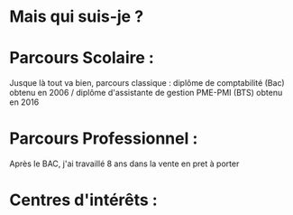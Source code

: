 <!DOCTYPE html>
<html>
  <head>
    <title>Hello !</title>
  </head>
    <h1>Mais qui suis-je ?</h1>
    <h4 id='date'></h4>
  </Je m'appelle Jennifer et j'ai 30 ans, avec un parcours assez atypique... :D
Tout a commencé, il y a fort longtemps, soit en 19.. (oui ça fait bizarre), 1996. Date à laquelle j'ai démonté mon premier magnétoscope, j'ai toujours été passionnée par la technologie et le fonctionnement des machines !>
</html>

# Parcours Scolaire :

Jusque là tout va bien, parcours classique : diplôme de comptabilité (Bac) obtenu en 2006 / diplôme d'assistante de gestion PME-PMI (BTS) obtenu en 2016

# Parcours Professionnel :

Après le BAC, j'ai travaillé 8 ans dans la vente en pret à porter 

# Centres d'intérêts : 
